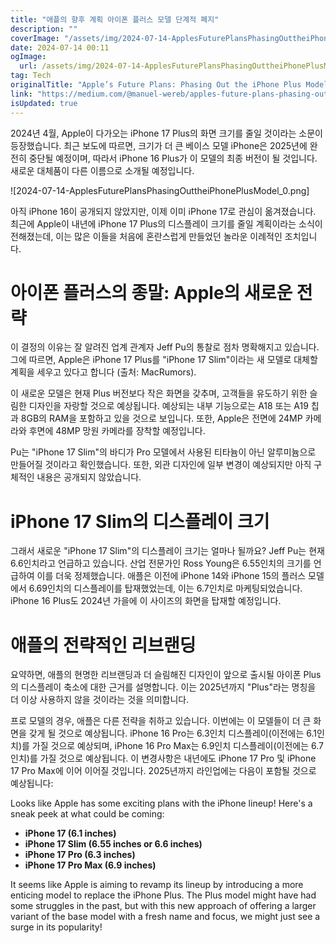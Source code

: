 ```yaml
---
title: "애플의 향후 계획 아이폰 플러스 모델 단계적 폐지"
description: ""
coverImage: "/assets/img/2024-07-14-ApplesFuturePlansPhasingOuttheiPhonePlusModel_0.png"
date: 2024-07-14 00:11
ogImage:
  url: /assets/img/2024-07-14-ApplesFuturePlansPhasingOuttheiPhonePlusModel_0.png
tag: Tech
originalTitle: "Apple’s Future Plans: Phasing Out the iPhone Plus Model"
link: "https://medium.com/@manuel-wereb/apples-future-plans-phasing-out-the-iphone-plus-model-a67a7b8395bd"
isUpdated: true
---
```


2024년 4월, Apple이 다가오는 iPhone 17 Plus의 화면 크기를 줄일 것이라는 소문이 등장했습니다. 최근 보도에 따르면, 크기가 더 큰 베이스 모델 iPhone은 2025년에 완전히 중단될 예정이며, 따라서 iPhone 16 Plus가 이 모델의 최종 버전이 될 것입니다. 새로운 대체품이 다른 이름으로 소개될 예정입니다.

![2024-07-14-ApplesFuturePlansPhasingOuttheiPhonePlusModel_0.png]

아직 iPhone 16이 공개되지 않았지만, 이제 이미 iPhone 17로 관심이 옮겨졌습니다. 최근에 Apple이 내년에 iPhone 17 Plus의 디스플레이 크기를 줄일 계획이라는 소식이 전해졌는데, 이는 많은 이들을 처음에 혼란스럽게 만들었던 놀라운 이례적인 조치입니다.

# 아이폰 플러스의 종말: Apple의 새로운 전략

<div class="content-ad"></div>

이 결정의 이유는 잘 알려진 업계 관계자 Jeff Pu의 통찰로 점차 명확해지고 있습니다. 그에 따르면, Apple은 iPhone 17 Plus를 "iPhone 17 Slim"이라는 새 모델로 대체할 계획을 세우고 있다고 합니다 (출처: MacRumors).

이 새로운 모델은 현재 Plus 버전보다 작은 화면을 갖추며, 고객들을 유도하기 위한 슬림한 디자인을 자랑할 것으로 예상됩니다. 예상되는 내부 기능으로는 A18 또는 A19 칩과 8GB의 RAM을 포함하고 있을 것으로 보입니다. 또한, Apple은 전면에 24MP 카메라와 후면에 48MP 망원 카메라를 장착할 예정입니다.

Pu는 "iPhone 17 Slim"의 바디가 Pro 모델에서 사용된 티타늄이 아닌 알루미늄으로 만들어질 것이라고 확인했습니다. 또한, 외관 디자인에 일부 변경이 예상되지만 아직 구체적인 내용은 공개되지 않았습니다.

# iPhone 17 Slim의 디스플레이 크기

<div class="content-ad"></div>

그래서 새로운 "iPhone 17 Slim"의 디스플레이 크기는 얼마나 될까요? Jeff Pu는 현재 6.6인치라고 언급하고 있습니다. 산업 전문가인 Ross Young은 6.55인치의 크기를 언급하여 이를 더욱 정제했습니다. 애플은 이전에 iPhone 14와 iPhone 15의 플러스 모델에서 6.69인치의 디스플레이를 탑재했었는데, 이는 6.7인치로 마케팅되었습니다. iPhone 16 Plus도 2024년 가을에 이 사이즈의 화면을 탑재할 예정입니다.

# 애플의 전략적인 리브랜딩

요약하면, 애플의 현명한 리브랜딩과 더 슬림해진 디자인이 앞으로 출시될 아이폰 Plus의 디스플레이 축소에 대한 근거를 설명합니다. 이는 2025년까지 "Plus"라는 명칭을 더 이상 사용하지 않을 것이라는 것을 의미합니다.

프로 모델의 경우, 애플은 다른 전략을 취하고 있습니다. 이번에는 이 모델들이 더 큰 화면을 갖게 될 것으로 예상됩니다. iPhone 16 Pro는 6.3인치 디스플레이(이전에는 6.1인치)를 가질 것으로 예상되며, iPhone 16 Pro Max는 6.9인치 디스플레이(이전에는 6.7인치)를 가질 것으로 예상됩니다. 이 변경사항은 내년에도 iPhone 17 Pro 및 iPhone 17 Pro Max에 이어 이어질 것입니다. 2025년까지 라인업에는 다음이 포함될 것으로 예상됩니다:

<div class="content-ad"></div>

Looks like Apple has some exciting plans with the iPhone lineup! Here's a sneak peek at what could be coming:

- **iPhone 17 (6.1 inches)**
- **iPhone 17 Slim (6.55 inches or 6.6 inches)**
- **iPhone 17 Pro (6.3 inches)**
- **iPhone 17 Pro Max (6.9 inches)**

It seems like Apple is aiming to revamp its lineup by introducing a more enticing model to replace the iPhone Plus. The Plus model might have had some struggles in the past, but with this new approach of offering a larger variant of the base model with a fresh name and focus, we might just see a surge in its popularity!
